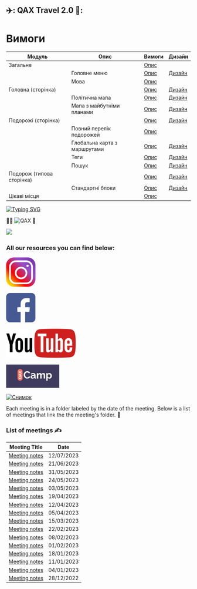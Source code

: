 ## ✈️: QAX Travel 2.0 🚅: 

# Вимоги

| Модуль    | Опис         | Вимоги                                    | Дизайн
| ---       | ---          | ---                                       | ---
| Загальне  |              | [Опис](https://github.com/scholokov/long-travel-2/blob/main/Requirements/1.overall/overall.md) 
|           | Головне меню | [Опис](https://github.com/scholokov/long-travel-2/blob/main/Requirements/1.overall/menu.md) | [Дизайн](https://www.figma.com/file/mh7iDnG6ec7yiC0SCGad7L/Long-Travel?node-id=0-1&t=7E9eu3VPTfTaBhg2-0)
|           | Мова         | [Опис](https://github.com/scholokov/long-travel-2/blob/main/Requirements/1.overall/language.md) 
| Головна (сторінка) | | [Опис](https://github.com/scholokov/long-travel-2/wiki/2.-%D0%93%D0%BE%D0%BB%D0%BE%D0%B2%D0%BD%D0%B0) | [Дизайн](https://www.figma.com/file/mh7iDnG6ec7yiC0SCGad7L/Long-Travel?node-id=0-1&t=7E9eu3VPTfTaBhg2-0)
|| Політична мапа | [Опис](https://github.com/scholokov/long-travel-2/wiki/2.1-%D0%93%D0%BE%D0%BB%D0%BE%D0%B2%D0%BD%D0%B0.-%D0%9F%D0%BE%D0%BB%D1%96%D1%82%D0%B8%D1%87%D0%BD%D0%B0-%D0%BC%D0%B0%D0%BF%D0%B0) | [Дизайн](https://www.figma.com/file/mh7iDnG6ec7yiC0SCGad7L/Long-Travel?node-id=0-1&t=7E9eu3VPTfTaBhg2-0)
|| Мапа з майбутніми планами | [Опис](https://github.com/scholokov/long-travel-2/wiki/2.2-%D0%93%D0%BE%D0%BB%D0%BE%D0%B2%D0%BD%D0%B0.-%D0%9C%D0%B0%D0%BF%D0%B0-%D0%B7-%D0%BC%D0%B0%D0%B9%D0%B1%D1%83%D1%82%D0%BD%D1%96%D0%BC%D0%B8-%D0%BF%D0%BB%D0%B0%D0%BD%D0%B0%D0%BC%D0%B8) | [Дизайн](https://www.figma.com/file/mh7iDnG6ec7yiC0SCGad7L/Long-Travel?node-id=0-1&t=7E9eu3VPTfTaBhg2-0) 
| Подорожі (сторінка) | | [Опис](https://github.com/scholokov/long-travel-2/wiki/4.-%D0%9F%D0%BE%D0%B4%D0%BE%D1%80%D0%BE%D0%B6) | [Дизайн](https://www.figma.com/file/mh7iDnG6ec7yiC0SCGad7L/Long-Travel?node-id=3131-33&t=7E9eu3VPTfTaBhg2-0) 
|| Повний перелік подорожей | [Опис](https://github.com/scholokov/long-travel-2/wiki/3.1-%D0%9F%D0%BE%D0%B4%D0%BE%D1%80%D0%BE%D0%B6%D1%96.-%D0%9F%D0%B5%D1%80%D0%B5%D0%BB%D1%96%D0%BA) 
|| Глобальна карта з маршрутами | [Опис](https://github.com/scholokov/long-travel-2/wiki/3.2-%D0%9F%D0%BE%D0%B4%D0%BE%D1%80%D0%BE%D0%B6%D1%96.-%D0%93%D0%BB%D0%BE%D0%B1%D0%B0%D0%BB%D1%8C%D0%BD%D0%B0-%D0%BA%D0%B0%D1%80%D1%82%D0%B0-%D0%B7-%D0%BC%D0%B0%D1%80%D1%88%D1%80%D1%83%D1%82%D0%B0%D0%BC%D0%B8) | [Дизайн](https://www.figma.com/file/mh7iDnG6ec7yiC0SCGad7L/Long-Travel?node-id=3131-33&t=7E9eu3VPTfTaBhg2-0) 
|| Теги | [Опис](https://github.com/scholokov/long-travel-2/wiki/3.3-%D0%9F%D0%BE%D0%B4%D0%BE%D1%80%D0%BE%D0%B6%D1%96.-%D0%A2%D0%B5%D0%B3%D0%B8) | [Дизайн](https://www.figma.com/file/mh7iDnG6ec7yiC0SCGad7L/Long-Travel?node-id=1957-37&t=7E9eu3VPTfTaBhg2-0) 
|| Пошук | [Опис](https://github.com/scholokov/long-travel-2/wiki/3.4-%D0%9F%D0%BE%D0%B4%D0%BE%D1%80%D0%BE%D0%B6%D1%96.--%D0%9F%D0%BE%D1%88%D1%83%D0%BA) | [Дизайн](https://www.figma.com/file/mh7iDnG6ec7yiC0SCGad7L/Long-Travel?node-id=1957-37&t=7E9eu3VPTfTaBhg2-0) 
| Подорож (типова сторінка)| | [Опис](https://github.com/scholokov/long-travel-2/wiki/4.-%D0%9F%D0%BE%D0%B4%D0%BE%D1%80%D0%BE%D0%B6) | [Дизайн](https://www.figma.com/file/mh7iDnG6ec7yiC0SCGad7L/Long-Travel?node-id=986-6&t=7E9eu3VPTfTaBhg2-0) 
|| Стандартні блоки | [Опис](https://github.com/scholokov/long-travel-2/wiki/4.3-%D0%9F%D0%BE%D0%B4%D0%BE%D1%80%D0%BE%D0%B6.-%D0%A1%D1%82%D0%B0%D0%BD%D0%B4%D0%B0%D1%80%D1%82%D0%BD%D1%96-%D0%B1%D0%BB%D0%BE%D0%BA%D0%B8) | [Дизайн](https://www.figma.com/file/mh7iDnG6ec7yiC0SCGad7L/Long-Travel?node-id=986-6&t=7E9eu3VPTfTaBhg2-0) 
| Цікаві місця || [Опис](https://github.com/scholokov/long-travel-2/wiki/5.-%D0%A6%D1%96%D0%BA%D0%B0%D0%B2%D1%96-%D0%BC%D1%96%D1%81%D1%86%D1%8F)




[![Typing SVG](https://readme-typing-svg.herokuapp.com?color=%2336BCF7&lines=QAX+Travel+Job_offer)](https://git.io/typing-svg) 

👨‍🎓 ![QAX](https://user-images.githubusercontent.com/72439798/183895287-16881555-2ad2-4f11-85ee-51354901f216.PNG) 👩‍ 

<img src="https://media.giphy.com/media/3oKIPDf1E4qKYRJ6oM/giphy-downsized-large.gif" />

### All our resources you can find below:
 
[![QAX](https://github.com/scholokov/qax-portal-2/blob/main/drive/instagram-png-instagram-png-logo-1455-1024x1024.png)](https://www.instagram.com/qax_camp/?igshid=YmMyMTA2M2Y%3D)

[![QAX](https://github.com/scholokov/qax-portal-2/blob/main/drive/facebook-icon-logo-C61047A9E7-seeklogo.com.png)](https://www.facebook.com/qax.camp) 

[![QAX](https://github.com/scholokov/qax-portal-2/blob/main/drive/2560px-Logo_of_YouTube_(2015-2017).svg.png)](https://www.youtube.com/channel/UCXXCVCk7gw0aa8T0a6cx7Ow)

[![QAX](https://github.com/scholokov/qax-portal-2/blob/main/drive/%D0%A1%D0%BD%D0%B8%D0%BC%D0%BE%D0%BA.PNG)](https://portal.qax-camp.com.ua) 

[![Снимок](https://user-images.githubusercontent.com/72439798/211194187-64aad7ab-2fa0-4ecd-831a-a3ff88b43155.PNG)](https://test.long-travel.live/) 

Each meeting is in a folder labeled by the date of the meeting. Below is a list of meetings that link the the meeting's folder. :book:

### List of meetings ✍️ 

| Meeting Title                                     | Date              | 
|---------------------------------------------------|-------------------|
| [Meeting notes](Meeting%20notes/Meeting%20notes%2012.07.23.md) | 12/07/2023 |
| [Meeting notes](Meeting%20notes/Meeting%20notes%2021.06.23.md) | 21/06/2023 |
| [Meeting notes](Meeting%20notes/Meeting%20notes%2031.05.23.md) | 31/05/2023 |
| [Meeting notes](Meeting%20notes/Meeting%20notes%2024.05.23.md) | 24/05/2023 |
| [Meeting notes](Meeting%20notes/Meeting%20notes%2003.05.23.md) | 03/05/2023 |
| [Meeting notes](Meeting%20notes/Meeting%20notes%2019.04.23.md) | 19/04/2023 |
| [Meeting notes](Meeting%20notes/Meeting%20notes%2012.04.23.md) | 12/04/2023 |
| [Meeting notes](Meeting%20notes/Meeting%20notes%2005.04.23.md) | 05/04/2023 |
| [Meeting notes](Meeting%20notes/Meeting%20notes%2015.03.23.md) | 15/03/2023 | 
| [Meeting notes](Meeting%20notes/Meeting%20notes%2022.02.23.md) | 22/02/2023 | 
| [Meeting notes](Meeting%20notes/Meeting%20notes%2008.02.23.md) | 08/02/2023 | 
| [Meeting notes](Meeting%20notes/Meeting%20notes%2001.02.23.md) | 01/02/2023 |
| [Meeting notes](Meeting%20notes/Meeting%20notes%2018.01.23.md) | 18/01/2023 |
| [Meeting notes](Meeting%20notes/Meeting%20notes%2011.01.23.md) | 11/01/2023 |
| [Meeting notes](Meeting%20notes/Meeting%20notes%2004.01.23.md) | 04/01/2023 |
| [Meeting notes](Meeting%20notes/Meeting%20notes%2028.12.22.md) | 28/12/2022 | 
